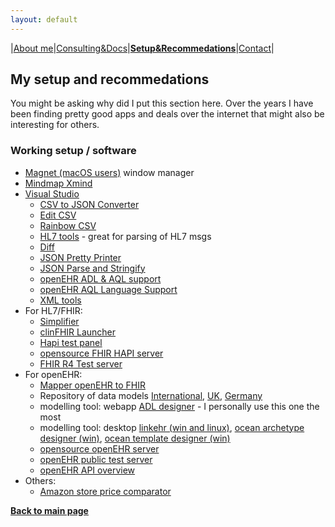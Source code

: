 ```yaml
---
layout: default
---
```

|[About me](./about_me.html)|[Consulting&Docs](./certs.html)|[**Setup&Recommedations**](./recommend.html)|[Contact](./contact.html)|

## My setup and recommedations
You might be asking why did I put this section here. Over the years I have been finding pretty good apps and deals over the internet that might also be interesting for others.

### Working setup / software
* [Magnet (macOS users)](https://apps.apple.com/us/app/magnet/id441258766?mt=12) window manager
* [Mindmap Xmind](https://www.xmind.net/download/xmind)
* [Visual Studio](https://code.visualstudio.com/)
  * [CSV to JSON Converter](https://marketplace.visualstudio.com/items?itemName=Chukwuamaka.csvtojson-converter)
  * [Edit CSV](https://marketplace.visualstudio.com/items?itemName=janisdd.vscode-edit-csv)
  * [Rainbow CSV](https://marketplace.visualstudio.com/items?itemName=mechatroner.rainbow-csv)
  * [HL7 tools](https://marketplace.visualstudio.com/items?itemName=RobHolme.hl7tools) - great for parsing of HL7 msgs
  * [Diff](https://marketplace.visualstudio.com/items?itemName=fabiospampinato.vscode-diff)
  * [JSON Pretty Printer](https://marketplace.visualstudio.com/items?itemName=euskadi31.json-pretty-printer)
  * [JSON Parse and Stringify](https://marketplace.visualstudio.com/items?itemName=nextfaze.json-parse-stringify)
  * [openEHR ADL & AQL support](https://marketplace.visualstudio.com/items?itemName=NedapHealthcare.openehr-adl-lsp)
  * [openEHR AQL Language Support](https://marketplace.visualstudio.com/items?itemName=DIPSAS.aql)
  * [XML tools](https://marketplace.visualstudio.com/items?itemName=DotJoshJohnson.xml)
* For HL7/FHIR:
  * [Simplifier](https://simplifier.net/)
  * [clinFHIR Launcher](http://clinfhir.com/)
  * [Hapi test panel](https://hapifhir.github.io/hapi-hl7v2/hapi-testpanel/)
  * [opensource FHIR HAPI server](https://github.com/hapifhir/hapi-fhir-jpaserver-starter)
  * [FHIR R4 Test server](https://hapi.fhir.org/baseR4/swagger-ui/)
* For openEHR:
  * [Mapper openEHR to FHIR](http://143.47.229.90:8080/openehr2fhir/)
  * Repository of data models [International](https://ckm.openehr.org/ckm/), [UK](https://ckm.apperta.org/ckm/), [Germany](https://ckm.highmed.org/ckm/)
  * modelling tool: webapp [ADL designer](https://tools.openehr.org/designer) - I personally use this one the most
  * modelling tool: desktop [linkehr (win and linux)](https://linkehr.veratech.es/getlinkehr.html), [ocean archetype designer (win)](https://oceanhealthsystems.com/software/archetype-editor), [ocean template designer (win)](https://oceanhealthsystems.com/software/template-designer)
  * [opensource openEHR server](https://github.com/ehrbase/ehrbase)
  * [openEHR public test server](https://sandkiste.ehrbase.org/)
  * [openEHR API overview](https://specifications.openehr.org/releases/ITS-REST/latest/ehr.html)
* Others:
  * [Amazon store price comparator](https://tropicalprice.com/)


[**Back to main page**](./)
